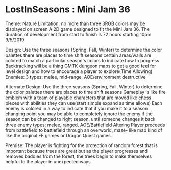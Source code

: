# LostInSeasons : Mini Jam 36
Theme: Nature       Limitation: no more than three 3RGB colors may be displayed on screen
A 2D game designed to fit the Mini Jam 36. The duration of development from start to finish is 72 hours starting 10pm 9/5/2019


Design:
Use the three seasons (Spring, Fall, Winter) to determine the color palettes
there are places to time shift seasons
certain areas/walls are colored to match a particular season's colors to indicate how to progress
Backtracking will be a thing
GMTK dungeon maps to get a good feel for level design and how to encourage a player to explore(Time Allowing)
Enemies: 3 types: melee, mid-range, AOE/environment destructive

Alternate Design:
Use the three seasons (Spring, Fall, Winter) to determine the color palettes
there are places to time shift seasons
Gameplay is like fire emblem with a team of playable characters that are moved like chess pieces with abilities they can use(start simple expand as time allows)
Each enemy is colored in a way to indicate that if you make it to a season changing point you may be able to completely ignore the enemy if the season can be changed to right season, until someone changes it back
three enemy types: melee, ranged, AOE/Battlefield Altering
Player proceeds from battlefield to battlefield through an overworld, maze-
like map kind of like the original FF games or Dragon Quest games.

Premise:
The player is fighting for the protection of random forest that is important because trees are great but as the player progresses and removes baddies from the forest, the trees begin to make themselves helpful to the player in unexpected ways.

